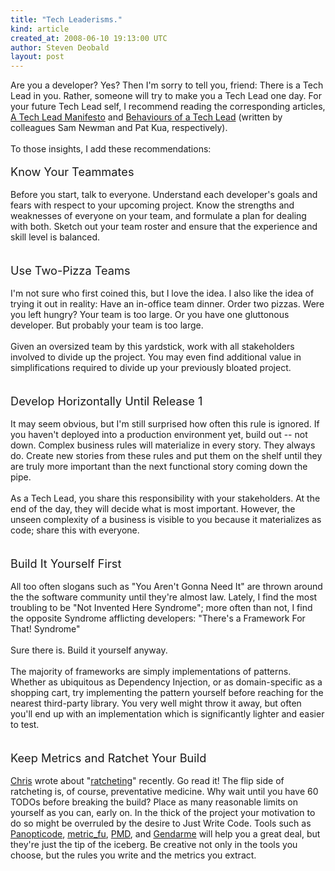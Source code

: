 ```yaml
---
title: "Tech Leaderisms."
kind: article
created_at: 2008-06-10 19:13:00 UTC
author: Steven Deobald
layout: post
---
```

Are you a developer? Yes? Then I'm sorry to tell you, friend: There is a Tech Lead in you. Rather, someone will try to make you a Tech Lead one day. For your future Tech Lead self, I recommend reading the corresponding articles, <a href="https://www.magpiebrain.com/blog/2006/09/12/a-tech-lead-manifesto/">A Tech Lead Manifesto</a> and <a href="https://www.thekua.com/atwork/2008/05/10/behaviours-of-a-tech-lead/">Behaviours of a Tech Lead</a> (written by colleagues Sam Newman and Pat Kua, respectively).<br /><br />To those insights, I add these recommendations:<br /><br /><span style="font-size:130%;">Know Your Teammates</span><br /><br />Before you start, talk to everyone. Understand each developer's goals and fears with respect to your upcoming project. Know the strengths and weaknesses of everyone on your team, and formulate a plan for dealing with both. Sketch out your team roster and ensure that the experience and skill level is balanced.<br /><br /><br /><span style="font-size:130%;">Use Two-Pizza Teams</span><br /><br />I'm not sure who first coined this, but I love the idea. I also like the idea of trying it out in reality: Have an in-office team dinner. Order two pizzas. Were you left hungry? Your team is too large. Or you have one gluttonous developer. But probably your team is too large.<br /><br />Given an oversized team by this yardstick, work with all stakeholders involved to divide up the project. You may even find additional value in simplifications required to divide up your previously bloated project.<br /><br /><br /><span style="font-size:130%;">Develop Horizontally Until Release 1</span><br /><br />It may seem obvious, but I'm still surprised how often this rule is ignored. If you haven't deployed into a production environment yet, build out -- not down. Complex business rules will materialize in every story. They always do. Create new stories from these rules and put them on the shelf until they are truly more important than the next functional story coming down the pipe.<br /><br />As a Tech Lead, you share this responsibility with your stakeholders. At the end of the day, they will decide what is most important. However, the unseen complexity of a business is visible to you because it materializes as code; share this with everyone.<br /><br /><br /><span style="font-size:130%;">Build It Yourself </span><span style="font-size:130%;">First</span><br /><br />All too often slogans such as "You Aren't Gonna Need It" are thrown around the the software community until they're almost law. Lately, I find the most troubling to be "Not Invented Here Syndrome"; more often than not, I find the opposite Syndrome afflicting developers: "There's a Framework For That! Syndrome"<br /><br />Sure there is. Build it yourself anyway.<br /><br />The majority of frameworks are simply implementations of patterns. Whether as ubiquitous as Dependency Injection, or as domain-specific as a shopping cart, try implementing the pattern yourself before reaching for the nearest third-party library. You very well might throw it away, but often you'll end up with an implementation which is significantly lighter and easier to test.<br /><br /><br /><span style="font-size:130%;">Keep Metrics and Ratchet Your Build</span><br /><br /><a href="https://skizz.biz">Chris</a> wrote about "<a href="https://skizz.biz/blog/2008/03/11/fixing-broken-windows-with-ratcheting/">ratcheting</a>" recently. Go read it! The flip side of ratcheting is, of course, preventative medicine. Why wait until you have 60 TODOs before breaking the build? Place as many reasonable limits on yourself as you can, early on. In the thick of the project your motivation to do so might be overruled by the desire to Just Write Code. Tools such as <a href="https://www.panopticode.org/">Panopticode</a>, <a href="https://metric-fu.rubyforge.org/">metric_fu</a>, <a href="https://pmd.sourceforge.net/">PMD</a>, and <a href="https://www.mono-project.com/Gendarme">Gendarme</a> will help you a great deal, but they're just the tip of the iceberg. Be creative not only in the tools you choose, but the rules you write and the metrics you extract.

